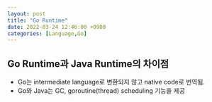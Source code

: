 ```yaml
---
layout: post
title: "Go Runtime"
date: 2022-03-24 12:46:00 +0900
categories: [Language,Go]
---
```


## Go Runtime과 Java Runtime의 차이점

- Go는 intermediate language로 변환되지 않고 native code로 번역됨.
- Go와 Java는 GC, goroutine(thread) scheduling 기능을 제공
